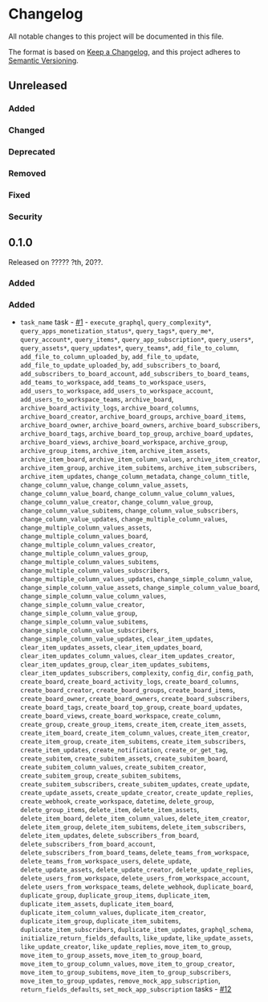 # Changelog

All notable changes to this project will be documented in this file.

The format is based on [Keep a Changelog](https://keepachangelog.com/en/1.0.0/),
and this project adheres to [Semantic Versioning](https://semver.org/spec/v2.0.0.html).

## Unreleased

### Added

### Changed

### Deprecated

### Removed

### Fixed

### Security

## 0.1.0

Released on ????? ?th, 20??.

### Added

### Added


- `task_name` task - [#1](https://github.com/PrefectHQ/prefect-monday/pull/1)	- `execute_graphql`, `query_complexity*`, `query_apps_monetization_status*`, `query_tags*`, `query_me*`, `query_account*`, `query_items*`, `query_app_subscription*`, `query_users*`, `query_assets*`, `query_updates*`, `query_teams*`, `add_file_to_column`, `add_file_to_column_uploaded_by`, `add_file_to_update`, `add_file_to_update_uploaded_by`, `add_subscribers_to_board`, `add_subscribers_to_board_account`, `add_subscribers_to_board_teams`, `add_teams_to_workspace`, `add_teams_to_workspace_users`, `add_users_to_workspace`, `add_users_to_workspace_account`, `add_users_to_workspace_teams`, `archive_board`, `archive_board_activity_logs`, `archive_board_columns`, `archive_board_creator`, `archive_board_groups`, `archive_board_items`, `archive_board_owner`, `archive_board_owners`, `archive_board_subscribers`, `archive_board_tags`, `archive_board_top_group`, `archive_board_updates`, `archive_board_views`, `archive_board_workspace`, `archive_group`, `archive_group_items`, `archive_item`, `archive_item_assets`, `archive_item_board`, `archive_item_column_values`, `archive_item_creator`, `archive_item_group`, `archive_item_subitems`, `archive_item_subscribers`, `archive_item_updates`, `change_column_metadata`, `change_column_title`, `change_column_value`, `change_column_value_assets`, `change_column_value_board`, `change_column_value_column_values`, `change_column_value_creator`, `change_column_value_group`, `change_column_value_subitems`, `change_column_value_subscribers`, `change_column_value_updates`, `change_multiple_column_values`, `change_multiple_column_values_assets`, `change_multiple_column_values_board`, `change_multiple_column_values_creator`, `change_multiple_column_values_group`, `change_multiple_column_values_subitems`, `change_multiple_column_values_subscribers`, `change_multiple_column_values_updates`, `change_simple_column_value`, `change_simple_column_value_assets`, `change_simple_column_value_board`, `change_simple_column_value_column_values`, `change_simple_column_value_creator`, `change_simple_column_value_group`, `change_simple_column_value_subitems`, `change_simple_column_value_subscribers`, `change_simple_column_value_updates`, `clear_item_updates`, `clear_item_updates_assets`, `clear_item_updates_board`, `clear_item_updates_column_values`, `clear_item_updates_creator`, `clear_item_updates_group`, `clear_item_updates_subitems`, `clear_item_updates_subscribers`, `complexity`, `config_dir`, `config_path`, `create_board`, `create_board_activity_logs`, `create_board_columns`, `create_board_creator`, `create_board_groups`, `create_board_items`, `create_board_owner`, `create_board_owners`, `create_board_subscribers`, `create_board_tags`, `create_board_top_group`, `create_board_updates`, `create_board_views`, `create_board_workspace`, `create_column`, `create_group`, `create_group_items`, `create_item`, `create_item_assets`, `create_item_board`, `create_item_column_values`, `create_item_creator`, `create_item_group`, `create_item_subitems`, `create_item_subscribers`, `create_item_updates`, `create_notification`, `create_or_get_tag`, `create_subitem`, `create_subitem_assets`, `create_subitem_board`, `create_subitem_column_values`, `create_subitem_creator`, `create_subitem_group`, `create_subitem_subitems`, `create_subitem_subscribers`, `create_subitem_updates`, `create_update`, `create_update_assets`, `create_update_creator`, `create_update_replies`, `create_webhook`, `create_workspace`, `datetime`, `delete_group`, `delete_group_items`, `delete_item`, `delete_item_assets`, `delete_item_board`, `delete_item_column_values`, `delete_item_creator`, `delete_item_group`, `delete_item_subitems`, `delete_item_subscribers`, `delete_item_updates`, `delete_subscribers_from_board`, `delete_subscribers_from_board_account`, `delete_subscribers_from_board_teams`, `delete_teams_from_workspace`, `delete_teams_from_workspace_users`, `delete_update`, `delete_update_assets`, `delete_update_creator`, `delete_update_replies`, `delete_users_from_workspace`, `delete_users_from_workspace_account`, `delete_users_from_workspace_teams`, `delete_webhook`, `duplicate_board`, `duplicate_group`, `duplicate_group_items`, `duplicate_item`, `duplicate_item_assets`, `duplicate_item_board`, `duplicate_item_column_values`, `duplicate_item_creator`, `duplicate_item_group`, `duplicate_item_subitems`, `duplicate_item_subscribers`, `duplicate_item_updates`, `graphql_schema`, `initialize_return_fields_defaults`, `like_update`, `like_update_assets`, `like_update_creator`, `like_update_replies`, `move_item_to_group`, `move_item_to_group_assets`, `move_item_to_group_board`, `move_item_to_group_column_values`, `move_item_to_group_creator`, `move_item_to_group_subitems`, `move_item_to_group_subscribers`, `move_item_to_group_updates`, `remove_mock_app_subscription`, `return_fields_defaults`, `set_mock_app_subscription` tasks - [#12](https://github.com/PrefectHQ/prefect-monday/pull/12)
 
